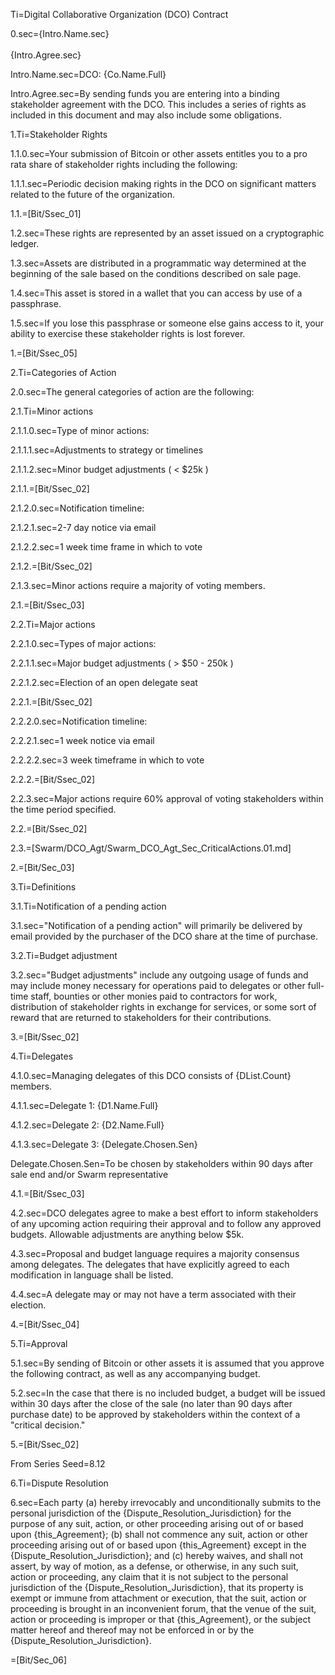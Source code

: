 Ti=Digital Collaborative Organization (DCO) Contract

0.sec={Intro.Name.sec}<br><br>{Intro.Agree.sec}

Intro.Name.sec=DCO:  {Co.Name.Full}

Intro.Agree.sec=By sending funds you are entering into a binding stakeholder agreement with the DCO. This includes a series of rights as included in this document and may also include some obligations. 


1.Ti=Stakeholder Rights

1.1.0.sec=Your submission of Bitcoin or other assets entitles you to a pro rata share of stakeholder rights including the following:
	
1.1.1.sec=Periodic decision making rights in the DCO on significant matters related to the future of the organization. 

1.1.=[Bit/Ssec_01]

1.2.sec=These rights are represented by an asset issued on a cryptographic ledger.

1.3.sec=Assets are distributed in a programmatic way determined at the beginning of the sale based on the conditions described on sale page. 

1.4.sec=This asset is stored in a wallet that you can access by use of a passphrase.

1.5.sec=If you lose this passphrase or someone else gains access to it, your ability to exercise these stakeholder rights is lost forever. 

1.=[Bit/Ssec_05]


2.Ti=Categories of Action

2.0.sec=The general categories of action are the following:

2.1.Ti=Minor actions

2.1.1.0.sec=Type of minor actions:  

2.1.1.1.sec=Adjustments to strategy or timelines

2.1.1.2.sec=Minor budget adjustments  ( < $25k )

2.1.1.=[Bit/Ssec_02]

2.1.2.0.sec=Notification timeline:  

2.1.2.1.sec=2-7 day notice via email

2.1.2.2.sec=1 week time frame in which to vote

2.1.2.=[Bit/Ssec_02]
 
2.1.3.sec=Minor actions require a majority of voting members. 

2.1.=[Bit/Ssec_03]

2.2.Ti=Major actions

2.2.1.0.sec=Types of major actions:

2.2.1.1.sec=Major budget adjustments ( > $50 - 250k ) 

2.2.1.2.sec=Election of an open delegate seat

2.2.1.=[Bit/Ssec_02]


2.2.2.0.sec=Notification timeline: 

2.2.2.1.sec=1 week notice via email 

2.2.2.2.sec=3 week timeframe in which to vote

2.2.2.=[Bit/Ssec_02]

2.2.3.sec=Major actions require 60% approval of voting stakeholders within the time period specified. 

2.2.=[Bit/Ssec_02]

2.3.=[Swarm/DCO_Agt/Swarm_DCO_Agt_Sec_CriticalActions.01.md]

2.=[Bit/Sec_03]

3.Ti=Definitions

3.1.Ti=Notification of a pending action

3.1.sec="Notification of a pending action" will primarily be delivered by email provided by the purchaser of the DCO share at the time of purchase. 

3.2.Ti=Budget adjustment

3.2.sec="Budget adjustments" include any outgoing usage of funds and may include money necessary for operations paid to delegates or other full-time staff, bounties or other monies paid to contractors for work, distribution of stakeholder rights in exchange for services, or some sort of reward that are returned to stakeholders for their contributions. 

3.=[Bit/Ssec_02]

4.Ti=Delegates

4.1.0.sec=Managing delegates of this DCO consists of  {DList.Count} members. 
  
4.1.1.sec=Delegate 1: {D1.Name.Full}
	
4.1.2.sec=Delegate 2:  {D2.Name.Full}

4.1.3.sec=Delegate 3: {Delegate.Chosen.Sen}

Delegate.Chosen.Sen=To be chosen by stakeholders within 90 days after sale end and/or Swarm representative

4.1.=[Bit/Ssec_03]

4.2.sec=DCO delegates agree to make a best effort to inform stakeholders of any upcoming action requiring their approval and to follow any approved budgets. Allowable adjustments are anything below $5k. 

4.3.sec=Proposal and budget language requires a majority consensus among delegates. The delegates that have explicitly agreed to each modification in language shall be listed. 

4.4.sec=A delegate may or may not have a term associated with their election.  

4.=[Bit/Ssec_04]

5.Ti=Approval 

5.1.sec=By sending of Bitcoin or other assets it is assumed that you approve the following contract, as well as any accompanying budget.

5.2.sec=In the case that there is no included budget, a budget will be issued within 30 days after the close of the sale (no later than 90 days after purchase date) to be approved by stakeholders within the context of a "critical decision."

5.=[Bit/Ssec_02]

From Series Seed=8.12

6.Ti=Dispute Resolution

6.sec=Each party (a) hereby irrevocably and unconditionally submits to the personal jurisdiction of the {Dispute_Resolution_Jurisdiction} for the purpose of any suit, action, or other proceeding arising out of or based upon {this_Agreement}; (b) shall not commence any suit, action or other proceeding arising out of or based upon {this_Agreement} except in the {Dispute_Resolution_Jurisdiction}; and (c) hereby waives, and shall not assert, by way of motion, as a defense, or otherwise, in any such suit, action or proceeding, any claim that it is not subject to the personal jurisdiction of the {Dispute_Resolution_Jurisdiction}, that its property is exempt or immune from attachment or execution, that the suit, action or proceeding is brought in an inconvenient forum, that the venue of the suit, action or proceeding is improper or that {this_Agreement}, or the subject matter hereof and thereof may not be enforced in or by the {Dispute_Resolution_Jurisdiction}.

=[Bit/Sec_06]